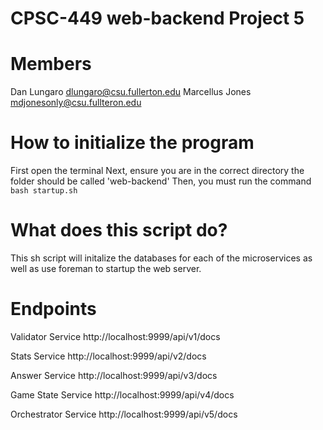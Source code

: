 # CPSC-449 web-backend Project 5

# Members

Dan Lungaro dlungaro@csu.fullerton.edu
Marcellus Jones mdjonesonly@csu.fullteron.edu


# How to initialize the program

First open the terminal
Next, ensure you are in the correct directory the folder should be called 'web-backend'
Then, you must run the command `bash startup.sh`

# What does this script do?

This sh script will initalize the databases for each of the microservices as well as use foreman to startup the web server.

# Endpoints

Validator Service
http://localhost:9999/api/v1/docs

Stats Service
http://localhost:9999/api/v2/docs

Answer Service
http://localhost:9999/api/v3/docs

Game State Service
http://localhost:9999/api/v4/docs

Orchestrator Service
http://localhost:9999/api/v5/docs
